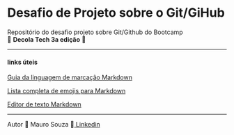 # Desafio de Projeto sobre o Git/GiHub

Repositório do desafio projeto sobre Git/Github do Bootcamp  
:rocket: **Decola Tech 3a edição** :dart:
***
#### links úteis ####

<a href="https://www.markdownguide.org/" target="_blank">Guia da linguagem de marcação Markdown</a>

<a href="https://gist.github.com/rxaviers/7360908" target="_blank">Lista completa de emojis para Markdown</a>

<a href="https://wereturtle.github.io/ghostwriter/" target="_blank">Editor de texto Markdown</a>

***


Autor :purple_heart: Mauro Souza   :iphone:<a href="https://www.linkedin.com/in/maurosouza-dev/" target="_blank"> Linkedin</a> 




